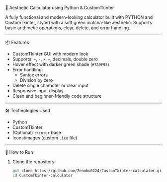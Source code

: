 💚 Aesthetic Calculator using Python & CustomTkinter

A fully functional and modern-looking calculator built with PYTHON and CustomTkinter, styled with a soft green matcha-like aesthetic. Supports basic arithmetic operations, clear, delete, and error handling.

 <!-- optional: include a screenshot image of your calculator UI -->

---

📦 Features

- CustomTkinter GUI with modern look
- Supports: `+`, `-`, `×`, `÷`, decimals, double zero
- Hover effect with darker green shade (`#7A9F95`)
- Error handling:
  - Syntax errors
  - Division by zero
- Delete single character or clear input
- Responsive input display
- Clean and beginner-friendly code structure

---

🛠️ Technologies Used

- Python
- CustomTkinter
- (Optional) `tkinter` base
- Icons/images (custom `.ico` file)

---

🚀 How to Run

1. Clone the repository:
   ```bash
   git clone https://github.com/Zenobu0224/CustomTkinter-calculator.git
   cd CustomTkinter-calculator

